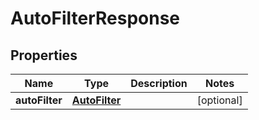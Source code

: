 
# AutoFilterResponse

## Properties
Name | Type | Description | Notes
------------ | ------------- | ------------- | -------------
**autoFilter** | [**AutoFilter**](AutoFilter.md) |  |  [optional]



